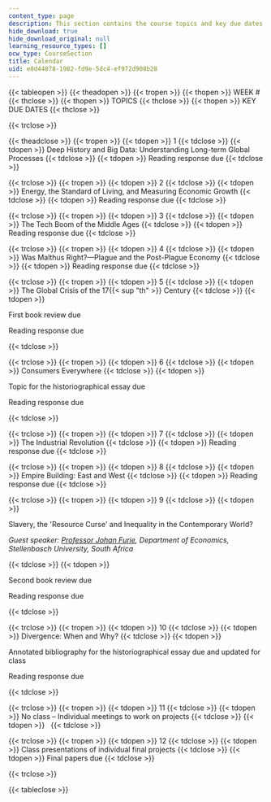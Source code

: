 ```yaml
---
content_type: page
description: This section contains the course topics and key due dates for the assignments.
hide_download: true
hide_download_original: null
learning_resource_types: []
ocw_type: CourseSection
title: Calendar
uid: e0d44878-1982-fd9e-5dc4-ef972d908b28
---
```


{{< tableopen >}}
{{< theadopen >}}
{{< tropen >}}
{{< thopen >}}
WEEK #
{{< thclose >}}
{{< thopen >}}
TOPICS
{{< thclose >}}
{{< thopen >}}
KEY DUE DATES
{{< thclose >}}

{{< trclose >}}

{{< theadclose >}}
{{< tropen >}}
{{< tdopen >}}
1
{{< tdclose >}}
{{< tdopen >}}
Deep History and Big Data: Understanding Long-term Global Processes
{{< tdclose >}}
{{< tdopen >}}
Reading response due
{{< tdclose >}}

{{< trclose >}}
{{< tropen >}}
{{< tdopen >}}
2
{{< tdclose >}}
{{< tdopen >}}
Energy, the Standard of Living, and Measuring Economic Growth
{{< tdclose >}}
{{< tdopen >}}
Reading response due
{{< tdclose >}}

{{< trclose >}}
{{< tropen >}}
{{< tdopen >}}
3
{{< tdclose >}}
{{< tdopen >}}
The Tech Boom of the Middle Ages
{{< tdclose >}}
{{< tdopen >}}
Reading response due
{{< tdclose >}}

{{< trclose >}}
{{< tropen >}}
{{< tdopen >}}
4
{{< tdclose >}}
{{< tdopen >}}
Was Malthus Right?—Plague and the Post-Plague Economy
{{< tdclose >}}
{{< tdopen >}}
Reading response due
{{< tdclose >}}

{{< trclose >}}
{{< tropen >}}
{{< tdopen >}}
5
{{< tdclose >}}
{{< tdopen >}}
The Global Crisis of the 17{{< sup "th" >}} Century
{{< tdclose >}}
{{< tdopen >}}


First book review due

Reading response due


{{< tdclose >}}

{{< trclose >}}
{{< tropen >}}
{{< tdopen >}}
6
{{< tdclose >}}
{{< tdopen >}}
Consumers Everywhere
{{< tdclose >}}
{{< tdopen >}}


Topic for the historiographical essay due

Reading response due


{{< tdclose >}}

{{< trclose >}}
{{< tropen >}}
{{< tdopen >}}
7
{{< tdclose >}}
{{< tdopen >}}
The Industrial Revolution
{{< tdclose >}}
{{< tdopen >}}
Reading response due
{{< tdclose >}}

{{< trclose >}}
{{< tropen >}}
{{< tdopen >}}
8
{{< tdclose >}}
{{< tdopen >}}
Empire Building: East and West
{{< tdclose >}}
{{< tdopen >}}
Reading response due
{{< tdclose >}}

{{< trclose >}}
{{< tropen >}}
{{< tdopen >}}
9
{{< tdclose >}}
{{< tdopen >}}


Slavery, the 'Resource Curse' and Inequality in the Contemporary World?

_Guest speaker: [Professor Johan Furie](http://www.ekon.sun.ac.za/jfourie), Department of Economics, Stellenbosch University, South Africa_


{{< tdclose >}}
{{< tdopen >}}


Second book review due

Reading response due


{{< tdclose >}}

{{< trclose >}}
{{< tropen >}}
{{< tdopen >}}
10
{{< tdclose >}}
{{< tdopen >}}
Divergence: When and Why?
{{< tdclose >}}
{{< tdopen >}}


Annotated bibliography for the historiographical essay due and updated for class

Reading response due


{{< tdclose >}}

{{< trclose >}}
{{< tropen >}}
{{< tdopen >}}
11
{{< tdclose >}}
{{< tdopen >}}
No class – Individual meetings to work on projects
{{< tdclose >}}
{{< tdopen >}}
 
{{< tdclose >}}

{{< trclose >}}
{{< tropen >}}
{{< tdopen >}}
12
{{< tdclose >}}
{{< tdopen >}}
Class presentations of individual final projects
{{< tdclose >}}
{{< tdopen >}}
Final papers due
{{< tdclose >}}

{{< trclose >}}

{{< tableclose >}}